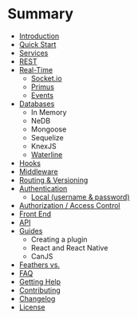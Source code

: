# Summary

* [Introduction](README.md)
* [Quick Start](quick-start.md)
* [Services](services.md)
* [REST](providers.rest.md)
* [Real-Time](providers.real-time.md)
   * [Socket.io](providers.real-time.socket-io.md)
   * [Primus](providers.real-time.primus.md)
   * [Events](events.md)
* [Databases](databases.md)
   * In Memory
   * NeDB
   * Mongoose
   * Sequelize
   * KnexJS
   * [Waterline](db.waterline.md)
* [Hooks](hooks.md)
* [Middleware](middleware.md)
* [Routing & Versioning](versioning.md)
* [Authentication](authentication.md)
   * [Local (username & password)](authentication.local.md)
* [Authorization / Access Control](authorization.md)
* [Front End](frontend.md)
* [API](api.md)
* [Guides](how_to.md)
   * Creating a plugin
   * React and React Native
   * CanJS
* [Feathers vs.](versus.md)
* [FAQ](faq.md)
* [Getting Help](getting-help.md)
* [Contributing](contributing.md)
* [Changelog](changelog.md)
* [License](license.md)

